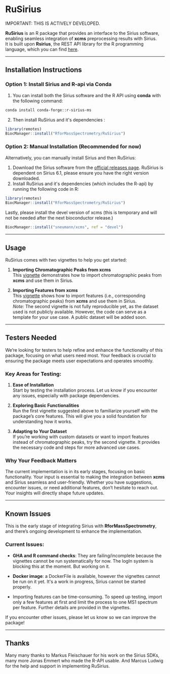 # RuSirius

IMPORTANT: THIS IS ACTIVELY DEVELOPED.

**RuSirius** is an R package that provides an interface to the Sirius software,
enabling seamless integration of **xcms** preprocessing results with Sirius.\
It is built upon **Rsirius**, the REST API library for the R programming
language, which you can find
[here](https://github.com/sirius-ms/sirius-client-openAPI/tree/master/client-api_r).

--------------------------------------------------------------------------------

## Installation Instructions

### Option 1: Install Sirius and R-api via Conda

1.  You can install both the Sirius software and the R API using **conda** with
    the following command:

``` bash
conda install conda-forge::r-sirius-ms
```

2.  Then install RuSirius and it's dependencies :

``` r
library(remotes)
BiocManager::install("RforMassSpectrometry/RuSirius")
```

### Option 2: Manual Installation (Recommended for now)

Alternatively, you can manually install Sirius and then RuSirius:

1.  Download the Sirius software from the [official releases
    page](https://github.com/sirius-ms/sirius/releases). RuSirius is dependent
    on Sirius 6.1, please ensure you have the right version downloaded.
2.  Install RuSirius and it's dependencies (which includes the R-api) by running
    the following code in R:

``` r
library(remotes)
BiocManager::install("RforMassSpectrometry/RuSirius")
```

Lastly, please install the devel version of xcms (this is temporary and will not
be needed after the next bioconductor release.)

``` r
BiocManager::install("sneumann/xcms", ref = "devel")
```

--------------------------------------------------------------------------------

## Usage

RuSirius comes with two vignettes to help you get started:

1.  **Importing Chromatographic Peaks from xcms**\
    This
    [vignette](https://github.com/rformassspectrometry/RuSirius/blob/main/vignettes/Chromatographic_peak_annotation_public_dataset.Rmd)
    demonstrates how to import chromatographic peaks from **xcms** and use them
    in Sirius.

2.  **Importing Features from xcms**\
    This
    [vignette](https://github.com/rformassspectrometry/RuSirius/blob/main/vignettes/Feature_annotation_private_dataset.qmd)
    shows how to import features (i.e., corresponding chromatographic peaks)
    from **xcms** and use them in Sirius.\
    *Note:* The second vignette is not fully reproducible yet, as the dataset
    used is not publicly available. However, the code can serve as a template
    for your use case. A public dataset will be added soon.

--------------------------------------------------------------------------------

## Testers Needed

We’re looking for testers to help refine and enhance the functionality of this
package, focusing on what users need most. Your feedback is crucial to ensuring
the package meets user expectations and operates smoothly.

### Key Areas for Testing:

1.  **Ease of Installation**\
    Start by testing the installation process. Let us know if you encounter any
    issues, especially with package dependencies.

2.  **Exploring Basic Functionalities**\
    Run the first vignette suggested above to familiarize yourself with the
    package’s core features. This will give you a solid foundation for
    understanding how it works.

3.  **Adapting to Your Dataset**\
    If you’re working with custom datasets or want to import features instead of
    chromatographic peaks, try the second vignette. It provides the necessary
    code and steps for more advanced use cases.

### Why Your Feedback Matters

The current implementation is in its early stages, focusing on basic
functionality. Your input is essential to making the integration between
**xcms** and Sirius seamless and user-friendly. Whether you have suggestions,
encounter issues, or need additional features, don’t hesitate to reach out. Your
insights will directly shape future updates.

--------------------------------------------------------------------------------

## Known Issues

This is the early stage of integrating Sirius with **RforMassSpectrometry**, and
there’s ongoing development to enhance the implementation.

### Current Issues:

-   **GHA and R command checks**: They are failing/incomplete because the
    vignettes cannot be run systematically for now. The logIn system is blocking
    this at the moment. But working on it.

-   **Docker image**: a DockerFile is available, however the vignettes cannot be
    run on it yet. It's a work in progress, Sirius cannot be started properly.

-   Importing features can be time-consuming. To speed up testing, import only a
    few features at first and limit the process to one MS1 spectrum per feature.
    Further details are provided in the vignettes.

If you encounter other issues, please let us know so we can improve the package!

--------------------------------------------------------------------------------

## Thanks

Many many thanks to Markus Fleischauer for his work on the Sirius SDKs, many
more Jonas Emmert who made the R-API usable. And Marcus Ludwig for the help and
support in implementing RuSirius.
